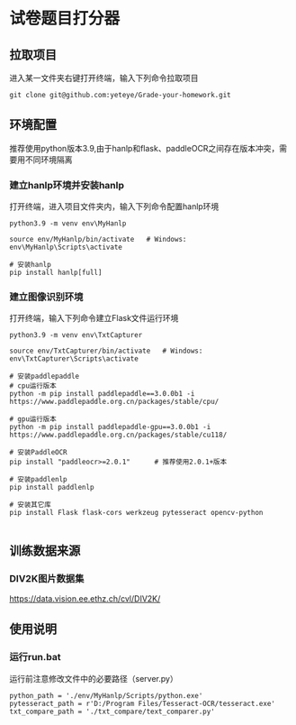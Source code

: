 # 试卷题目打分器

## 拉取项目

进入某一文件夹右键打开终端，输入下列命令拉取项目

```
git clone git@github.com:yeteye/Grade-your-homework.git
```

## 环境配置

推荐使用python版本3.9,由于hanlp和flask、paddleOCR之间存在版本冲突，需要用不同环境隔离

### 建立hanlp环境并安装hanlp

打开终端，进入项目文件夹内，输入下列命令配置hanlp环境

```
python3.9 -m venv env\MyHanlp

source env/MyHanlp/bin/activate   # Windows: env\MyHanlp\Scripts\activate

# 安装hanlp
pip install hanlp[full]
```
### 建立图像识别环境

打开终端，输入下列命令建立Flask文件运行环境

```
python3.9 -m venv env\TxtCapturer

source env/TxtCapturer/bin/activate   # Windows: env\TxtCapturer\Scripts\activate

# 安装paddlepaddle
# cpu运行版本
python -m pip install paddlepaddle==3.0.0b1 -i https://www.paddlepaddle.org.cn/packages/stable/cpu/

# gpu运行版本
python -m pip install paddlepaddle-gpu==3.0.0b1 -i https://www.paddlepaddle.org.cn/packages/stable/cu118/

# 安装PaddleOCR
pip install "paddleocr>=2.0.1"      # 推荐使用2.0.1+版本

# 安装paddlenlp
pip install paddlenlp

# 安装其它库
pip install Flask flask-cors werkzeug pytesseract opencv-python


```
## 训练数据来源

### DIV2K图片数据集
https://data.vision.ee.ethz.ch/cvl/DIV2K/


## 使用说明

### 运行run.bat

运行前注意修改文件中的必要路径（server.py）
```
python_path = './env/MyHanlp/Scripts/python.exe' 
pytesseract_path = r'D:/Program Files/Tesseract-OCR/tesseract.exe'
txt_compare_path = './txt_compare/text_comparer.py'
```